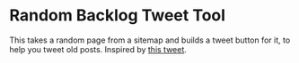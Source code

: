 # Random Backlog Tweet Tool

This takes a random page from a sitemap and builds a tweet button for it, to
help you tweet old posts. Inspired by [this
tweet](https://twitter.com/_Kimimi/status/1482754152778321925).

